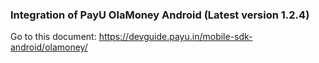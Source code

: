 
### Integration of PayU OlaMoney Android (Latest version 1.2.4)

Go to this document:
https://devguide.payu.in/mobile-sdk-android/olamoney/
